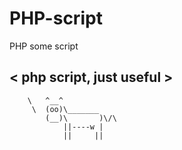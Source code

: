 # PHP-script
PHP some script

< php script, just useful >
 ------------------------- 
        \   ^__^
         \  (oo)\_______
            (__)\       )\/\
                ||----w |
                ||     ||
